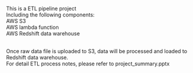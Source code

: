 This is a ETL pipeline project <br>
Including the following components:<br>
AWS S3<br>
AWS lambda function<br>
AWS Redshift data warehouse<br>

<br>
Once raw data file is uploaded to S3, data will be processed and loaded to Redshift data warehouse.<br>
For detail ETL process notes, please refer to project_summary.pptx
